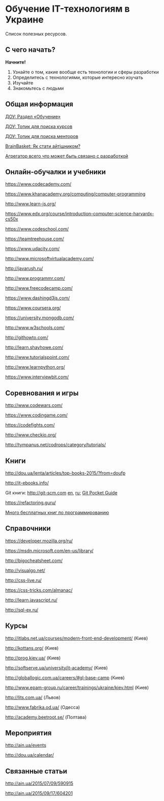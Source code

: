 # Обучение IT-технологиям в Украине

Список полезных ресурсов.

## С чего начать?
__Начните!__

1. Узнайте о том, какие вообще есть технологии и сферы разработки
2. Определитесь с технологиями, которые интересно изучать
3. Изучайте
4. Знакомьтесь с людьми


## Общая информация
[ДОУ: Раздел «Обучение»](http://dou.ua/forums/learning/)

[ДОУ: Топик для поиска курсов](http://dou.ua/forums/topic/10590/)

[ДОУ: Топик для поиска менторов](http://dou.ua/forums/topic/10445/)

[BrainBasket: Як стати айтішником?](http://www.open-it.org.ua/how-to-join-it/)

[Агрегатор всего что может быть связано с разработкой](http://wwwhere.io/)


## Онлайн-обучалки и учебники

https://www.codecademy.com/

https://www.khanacademy.org/computing/computer-programming

http://www.learn-js.org/

https://www.edx.org/course/introduction-computer-science-harvardx-cs50x

https://www.codeschool.com/

https://teamtreehouse.com/

https://www.udacity.com/

http://www.microsoftvirtualacademy.com/

http://javarush.ru/

http://www.programmr.com/

http://www.freecodecamp.com/

https://www.dashingd3js.com/

https://www.coursera.org/

https://university.mongodb.com/

http://www.w3schools.com/

http://githowto.com/

http://learn.shayhowe.com/

http://www.tutorialspoint.com/

http://www.learnpython.org/

https://www.interviewbit.com/

## Соревнования и игры
http://www.codewars.com/

https://www.codingame.com/

https://codefights.com/

http://www.checkio.org/

http://tympanus.net/codrops/category/tutorials/

## Книги
http://dou.ua/lenta/articles/top-books-2015/?from=doufp

http://it-ebooks.info/

Git книги: http://git-scm.com [en](http://git-scm.com/book/en/v2), [ru](http://git-scm.com/book/ru/v1); [Git Pocket Guide](http://chimera.labs.oreilly.com/books/1230000000561/index.html)

https://refactoring.guru/

[Много бесплатных книг по программированию](http://habrahabr.ru/post/191312/)

## Справочники
https://developer.mozilla.org/ru/

https://msdn.microsoft.com/en-us/library/

http://bigocheatsheet.com/

http://visualgo.net/

http://css-live.ru/

https://css-tricks.com/almanac/

http://learn.javascript.ru/

http://sql-ex.ru/

## Курсы
http://itlabs.net.ua/courses/modern-front-end-development/ (Киев)

http://kottans.org/ (Киев)

http://prog.kiev.ua/ (Киев)

http://softserve.ua/university/it-academy/ (Киев)

http://globallogic.com.ua/careers/#gl-base-camp (Киев)

http://www.epam-group.ru/career/trainings/ukraine/kiev.html (Киев)

http://lits.com.ua/ (Львов)

http://www.fabrika.od.ua/ (Одесса)

http://academy.beetroot.se/ (Полтава)

## Мероприятия
http://ain.ua/events

http://dou.ua/calendar/

## Связанные статьи
http://ain.ua/2015/07/09/590915

http://ain.ua/2015/09/17/604201
